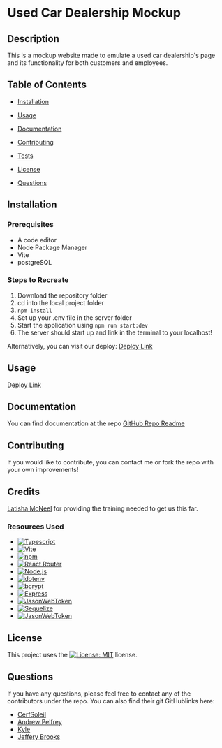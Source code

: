 # Used Car Dealership Mockup

  ## Description
  This is a mockup website made to emulate a used car dealership's page and its functionality for both customers and employees.


  ## Table of Contents

  - [Installation](#installation)

  - [Usage](#usage)

  - [Documentation](#documentation)

  - [Contributing](#contributing)

  - [Tests](#tests)

  - [License](#license)

  - [Questions](#questions)


  ## Installation

  ### Prerequisites
  - A code editor
  - Node Package Manager
  - Vite
  - postgreSQL

  ### Steps to Recreate
  1. Download the repository folder
  2. cd into the local project folder
  3. `npm install`
  4. Set up your .env file in the server folder
  5. Start the application using `npm run start:dev`
  6. The server should start up and link in the terminal to your localhost!

  Alternatively, you can visit our deploy: [Deploy Link](https://used-car-dealer.onrender.com)


  ## Usage

  [Deploy Link](https://used-car-dealer.onrender.com)



  ## Documentation

  You can find documentation at the repo [GitHub Repo Readme](https://github.com/AndrewPelfrey/used-car-dealer/blob/main/README.md)


  ## Contributing

  If you would like to contribute, you can contact me or fork the repo with your own improvements!


  ## Credits

  [Latisha McNeel](https://github.com/lmcneel) for providing the training needed to get us this far.
  
  ### Resources Used
  * [![Typescript](https://shields.io/badge/TypeScript-3178C6?logo=TypeScript&logoColor=FFF&style=flat-square)](https://www.typescriptlang.org/)
  * [![Vite](https://img.shields.io/badge/Vite-646CFF?style=for-the-badge&logo=Vite&logoColor=white)](https://vite.dev/)
  * [![npm](https://img.shields.io/badge/npm-CB3837?style=for-the-badge&logo=npm&logoColor=white)](https://www.npmjs.com)
  * [![React Router](https://img.shields.io/badge/-React%20Router-CA4245?logo=react-router)](https://reactrouter.com/)
  * [![Node.js](https://img.shields.io/badge/node.js-339933?style=for-the-badge&logo=Node.js&logoColor=white)](https://nodejs.org/en)
  * [![dotenv](https://img.shields.io/badge/dotenv-%5E16.0.0-red?style=flat-square)](https://www.npmjs.com/package/dotenv)
  * [![bcrypt](https://img.shields.io/badge/Bcrypt-✔-blueviolet)](https://www.npmjs.com/package/bcrypt)
  * [![Express](https://img.shields.io/badge/Express.js-000000?logo=express&logoColor=fff&style=flat)](https://expressjs.com)
  * [![JasonWebToken](https://img.shields.io/badge/JWT-black?style=plastic&logo=JSON%20web%20tokens)](https://jwt.io/introduction)
  * [![Sequelize](https://img.shields.io/badge/-Sequelize-52B0E7?style=flat-square&logo=sequelize&labelColor=52B0E7&logoColor=FFF)](https://sequelize.org/docs/v6/getting-started/)
  * [![JasonWebToken](https://img.shields.io/badge/postgresql-4169e1?style=for-the-badge&logo=postgresql&logoColor=white)](https://www.postgresql.org/docs/)



  ## License

  This project uses the [![License: MIT](https://img.shields.io/badge/License-MIT-yellow.svg)](https://opensource.org/licenses/MIT) license.



  ## Questions

If you have any questions, please feel free to contact any of the contributors under the repo. You can also find their git GitHublinks here: 
* [CerfSoleil](https://github.com/CerfSoleil)
* [Andrew Pelfrey](https://github.com/AndrewPelfrey)
* [Kyle](https://github.com/laneman952)
* [Jeffery Brooks](https://github.com/jcbrooks88)
